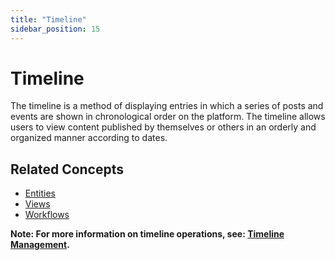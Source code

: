 ```yaml
---
title: "Timeline"
sidebar_position: 15
---
```



# Timeline
The timeline is a method of displaying entries in which a series of posts and events are shown in chronological order on the platform. The timeline allows users to view content published by themselves or others in an orderly and organized manner according to dates.

## Related Concepts
- [Entities](./entities.md)
- [Views](./views.md)
- [Workflows](./workflows.md)


**Note: For more information on timeline operations, see: [Timeline Management](../../data-management/timeline.md).**